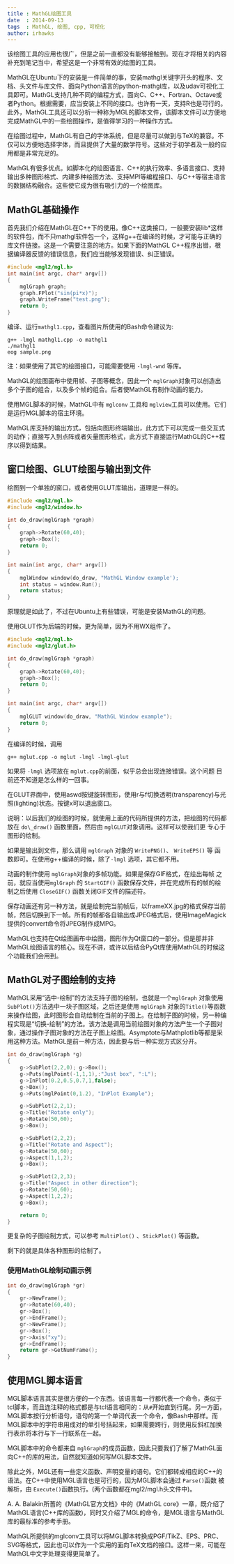 ```yaml
---
title : MathGL绘图工具
date  : 2014-09-13
tags  : MathGL, 绘图, cpp, 可视化
author: irhawks
---
```


该绘图工具的应用也很广，但是之前一直都没有能够接触到。现在才将相关的内容补充到笔记当中，希望这是一个非常有效的绘图的工具。

MathGL在Ubuntu下的安装是一件简单的事，安装mathgl关键字开头的程序、文档、头文件与库文件、面向Python语言的python-mathgl库，以及udav可视化工具即可。MathGL支持几种不同的编程方式，面向C、C++、Fortran、Octave或者Python。根据需要，应当安装上不同的接口。也许有一天，支持R也是可行的。此外，MathGL工具还可以分析一种称为MGL的脚本文件，该脚本文件可以方便地完成MathGL中的一些绘图操作，是值得学习的一种操作方式。

在绘图过程中，MathGL有自己的字体系统，但是尽量可以做到与TeX的兼容。不仅可以方便地选择字体，而且提供了大量的数学符号。这些对于初学者及一般的应用都是非常充足的。

MathGL有很多优点。如脚本化的绘图语言、C++的执行效率、多语言接口、支持输出多种图形格式、内建多种绘图方法、支持MPI等编程接口、与C++等宿主语言的数据结构融合。这些使它成为很有吸引力的一个绘图库。


MathGL基础操作
--------------------------------------------

首先我们介绍在MathGL在C++下的使用。像C++这类接口，一般要安装lib*这样的软件包，而不只mathgl软件包一个，这样g++在编译的时候，才可能与正确的库文件链接。这是一个需要注意的地方。如果下面的MathGL C++程序出错，根据编译器反馈的错误信息，我们应当能够发现错误、纠正错误。

```cpp
#include <mgl2/mgl.h>
int main(int argc, char* argv[])
{
    mglGraph graph;
    graph.FPlot("sin(pi*x)");
    graph.WriteFrame("test.png");
    return 0;
}
```

编译、运行`mathgl1.cpp`，查看图片所使用的Bash命令建议为:

```shell
g++ -lmgl mathgl1.cpp -o mathgl1
./mathgl1
eog sample.png
```

注：如果使用了其它的绘图接口，可能需要使用 `-lmgl-wnd` 等库。

MathGL的绘图画布中使用帧、子图等概念，因此一个 `mglGraph`对象可以创造出多个子图的组合，以及多个帧的组合。后者使MathGL有制作动画的能力。

使用MGL脚本的时候，MathGL中有 `mglconv` 工具和 `mglview`工具可以使用。它们 是运行MGL脚本的宿主环境。

MathGL库支持的输出方式，包括向图形终端输出，此方式下可以完成一些交互式的动作；直接写入到点阵或者矢量图形格式，此方式下直接运行MathGL的C++程序以得到结果。

## 窗口绘图、GLUT绘图与输出到文件

绘图到一个单独的窗口，或者使用GLUT库输出，道理是一样的。

```cpp
#include <mgl2/mgl.h>
#include <mgl2/window.h>

int do_draw(mglGraph *graph)
{
    graph->Rotate(60,40);
    graph->Box();
    return 0;
}

int main(int argc, char* argv[])
{
    mglWindow window(do_draw, "MathGL Window example');
    int status = window.Run();
    return status;
}
```

原理就是如此了，不过在Ubuntu上有些错误，可能是安装MathGL的问题。

使用GLUT作为后端的时候，更为简单，因为不用WX组件了。

```cpp
#include <mgl2/mgl.h>
#include <mgl2/glut.h>

int do_draw(mglGraph *graph)
{
    graph->Rotate(60,40);
    graph->Box();
    return 0;
}

int main(int argc, char* argv[])
{
    mglGLUT window(do_draw, "MathGL Window example");
    return 0;
}
```

在编译的时候，调用

```shell
g++ mglut.cpp -o mglut -lmgl -lmgl-glut
```

如果将 `-lmgl` 选项放在 `mglut.cpp`的前面，似乎总会出现连接错误。这个问题 目前还不知道是怎么样的一回事。

在GLUT界面中，使用aswd按键旋转图形，使用r与f切换透明(transparency)与光照(lighting)状态。按键x可以退出窗口。

说明：以后我们的绘图的时候，就使用上面的代码所提供的方法，把绘图的代码都放在 `do\_draw()` 函数里面，然后由 `mglGLUT`对象调用。这样可以使我们更 专心于图形的绘制。

如果是输出到文件，那么调用 `mglGraph` 对象的 `WritePNG()`、 `WriteEPS()` 等 函数即可。在使用g++编译的时候，除了`-lmgl` 选项，其它都不用。

动画的制作使用 `mglGraph`对象的多帧功能。如果是保存GIF格式，在绘出每帧 之前，就应当使用`mglGraph` 的 `StartGIF()` 函数保存文件，并在完成所有的帧的绘制之后使用 `CloseGIF()` 函数关闭GIF文件的描述符。

保存动画还有另一种方法，就是绘制完当前帧后，以frameXX.jpg的格式保存当前帧，然后切换到下一帧。所有的帧都各自输出成JPEG格式后，使用ImageMagick提供的convert命令将JPEG制作成MPG。

MathGL也支持在Qt绘图画布中绘图，图形作为Qt窗口的一部分。但是那并非MathGL绘图语言的核心。现在不讲，或许以后结合PyQt库使用MathGL的时候这个功能我们会用到。

## MathGL对子图绘制的支持

MathGL采用“选中-绘制”的方法支持子图的绘制，也就是一个`mglGraph` 对象使用 `SubPlot()`方法选中一块子图区域，之后还是使用 `mglGraph` 对象的`Title()`等函数来操作绘图，此时图形会自动绘制在当前的子图上。在绘制子图的时候，另一种编程实现是“切换-绘制”的方法。该方法是调用当前绘图对象的方法产生一个子图对象，通过操作子图对象的方法在子图上绘图。Asymptote与Mathplotlib等都是采用这种方法。MathGL是前一种方法，因此要与后一种实现方式区分开。

```cpp
int do_draw(mglGraph *g)
{
    g->SubPlot(2,2,0); g->Box();
    g->Puts(mglPoint(-1,1,1),:"Just box", ":L");
    g->InPlot(0.2,0.5,0.7,1,false);
    g->Box();
    g->Puts(mglPoint(0,1.2), "InPlot Example");

    g->SubPlot(2,2,1);
    g->Title("Rotate only");
    g->Rotate(50,60);
    g->Box();

    g->SubPlot(2,2,2);
    g->Title("Rotate and Aspect");
    g->Rotate(50,60);
    g->Aspect(1,1,2);
    g->Box();

    g->SubPlot(2,2,3);
    g->Title("Aspect in other direction");
    g->Rotate(50,60);
    g->Aspect(1,2,2);
    g->Box();

    return 0;
}
```

更复杂的子图绘制方式，可以参考 `MultiPlot()` 、`StickPlot()` 等函数。

剩下的就是具体各种图形的绘制了。

### 使用MathGL绘制动画示例

```cpp
int do_draw(mglGraph *gr)
{
    gr->NewFrame();
    gr->Rotate(60,40);
    gr->Box();
    gr->EndFrame();
    gr->NewFrame();
    gr->Box();
    gr->Axis("xy");
    gr->EndFrame();
    return gr->GetNumFrame();
}
```

## 使用MGL脚本语言

MGL脚本语言其实是很方便的一个东西。该语言每一行都代表一个命令，类似于tcl脚本，而且连注释的格式都是与tcl语言相同的：从`#`开始直到行尾。另一方面，MGL脚本按行分析语句，语句的第一个单词代表一个命令，像Bash中那样。而MGL脚本中的字符串用成对的单引号括起来，如果需要跨行，则使用反斜杠加换行表示将本行与下一行联系在一起。

MGL脚本中的命令都来自 `mglGraph`的成员函数，因此只要我们了解了MathGL面向C++的库的用法，自然就知道如何写MGL脚本文件。

除此之外，MGL还有一些定义函数、声明变量的语句。它们都转成相应的C++的语法。在C++中使用MGL语言也是可行的，因为MGL脚本会通过 `Parse()`函数 被解析，由 `Execute()`函数执行。(两个函数都在mgl2/mgl.h头文件中)。

A. A. Balakin所蓍的《MathGL官方文档》中的《MathGL core》一章，既介绍了MathGL语言(C++库的函数)，同时又介绍了MGL的命令，是MGL语言与MathGL库的最标准的参考手册。

MathGL所提供的mglconv工具可以将MGL脚本转换成PGF/TikZ、EPS、PRC、SVG等格式，因此也可以作为一个实用的面向TeX文档的接口。这样一来，可能在MathGL中文字处理变得更简单了。



